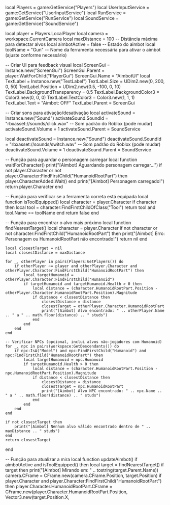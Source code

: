 local Players = game:GetService("Players")
local UserInputService = game:GetService("UserInputService")
local RunService = game:GetService("RunService")
local SoundService = game:GetService("SoundService")

local player = Players.LocalPlayer
local camera = workspace.CurrentCamera
local maxDistance = 100 -- Distância máxima para detectar alvos
local aimbotActive = false -- Estado do aimbot
local toolName = "Gun" -- Nome da ferramenta necessária para ativar o aimbot (ajuste conforme necessário)

-- Criar UI para feedback visual
local ScreenGui = Instance.new("ScreenGui")
ScreenGui.Parent = player:WaitForChild("PlayerGui")
ScreenGui.Name = "AimbotUI"
local TextLabel = Instance.new("TextLabel")
TextLabel.Size = UDim2.new(0, 200, 0, 50)
TextLabel.Position = UDim2.new(0.5, -100, 0, 10)
TextLabel.BackgroundTransparency = 0.5
TextLabel.BackgroundColor3 = Color3.new(0, 0, 0)
TextLabel.TextColor3 = Color3.new(1, 1, 1)
TextLabel.Text = "Aimbot: OFF"
TextLabel.Parent = ScreenGui

-- Criar sons para ativação/desativação
local activateSound = Instance.new("Sound")
activateSound.SoundId = "rbxasset://sounds/click.wav" -- Som padrão do Roblox (pode mudar)
activateSound.Volume = 1
activateSound.Parent = SoundService

local deactivateSound = Instance.new("Sound")
deactivateSound.SoundId = "rbxasset://sounds/switch.wav" -- Som padrão do Roblox (pode mudar)
deactivateSound.Volume = 1
deactivateSound.Parent = SoundService

-- Função para aguardar o personagem carregar
local function waitForCharacter()
    print("[Aimbot] Aguardando personagem carregar...")
    if not player.Character or not player.Character:FindFirstChild("HumanoidRootPart") then
        player.CharacterAdded:Wait()
    end
    print("[Aimbot] Personagem carregado!")
    return player.Character
end

-- Função para verificar se a ferramenta correta está equipada
local function isToolEquipped()
    local character = player.Character
    if character then
        local tool = character:FindFirstChildOfClass("Tool")
        return tool and tool.Name == toolName
    end
    return false
end

-- Função para encontrar o alvo mais próximo
local function findNearestTarget()
    local character = player.Character
    if not character or not character:FindFirstChild("HumanoidRootPart") then
        print("[Aimbot] Erro: Personagem ou HumanoidRootPart não encontrado!")
        return nil
    end

    local closestTarget = nil
    local closestDistance = maxDistance

    for _, otherPlayer in pairs(Players:GetPlayers()) do
        if otherPlayer ~= player and otherPlayer.Character and otherPlayer.Character:FindFirstChild("HumanoidRootPart") then
            local targetHumanoid = otherPlayer.Character:FindFirstChild("Humanoid")
            if targetHumanoid and targetHumanoid.Health > 0 then
                local distance = (character.HumanoidRootPart.Position - otherPlayer.Character.HumanoidRootPart.Position).Magnitude
                if distance < closestDistance then
                    closestDistance = distance
                    closestTarget = otherPlayer.Character.HumanoidRootPart
                    print("[Aimbot] Alvo encontrado: " .. otherPlayer.Name .. " a " .. math.floor(distance) .. " studs")
                end
            end
        end
    end

    -- Verificar NPCs (opcional, inclui alvos não-jogadores com Humanoid)
    for _, npc in pairs(workspace:GetDescendants()) do
        if npc:IsA("Model") and npc:FindFirstChild("Humanoid") and npc:FindFirstChild("HumanoidRootPart") then
            local targetHumanoid = npc.Humanoid
            if targetHumanoid.Health > 0 then
                local distance = (character.HumanoidRootPart.Position - npc.HumanoidRootPart.Position).Magnitude
                if distance < closestDistance then
                    closestDistance = distance
                    closestTarget = npc.HumanoidRootPart
                    print("[Aimbot] Alvo NPC encontrado: " .. npc.Name .. " a " .. math.floor(distance) .. " studs")
                end
            end
        end
    end

    if not closestTarget then
        print("[Aimbot] Nenhum alvo válido encontrado dentro de " .. maxDistance .. " studs")
    end
    return closestTarget
end

-- Função para atualizar a mira
local function updateAimbot()
    if aimbotActive and isToolEquipped() then
        local target = findNearestTarget()
        if target then
            print("[Aimbot] Mirando em: " .. tostring(target.Parent.Name))
            camera.CFrame = CFrame.new(camera.CFrame.Position, target.Position)
            if player.Character and player.Character:FindFirstChild("HumanoidRootPart") then
                player.Character.HumanoidRootPart.CFrame = CFrame.new(player.Character.HumanoidRootPart.Position, Vector3.new(target.Position.X,
